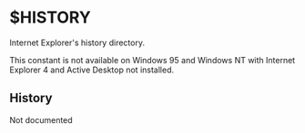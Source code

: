# $HISTORY

Internet Explorer's history directory.

This constant is not available on Windows 95 and Windows NT with Internet Explorer 4 and Active Desktop not installed.

## History

Not documented
